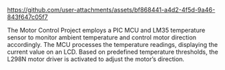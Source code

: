 
https://github.com/user-attachments/assets/bf868441-a4d2-4f5d-9a46-843f647c05f7



The Motor Control Project employs a PIC MCU and LM35 temperature sensor to monitor ambient temperature and control motor direction accordingly. The MCU processes the temperature readings, displaying the current value on an LCD. Based on predefined temperature thresholds, the L298N motor driver is activated to adjust the motor’s direction.



